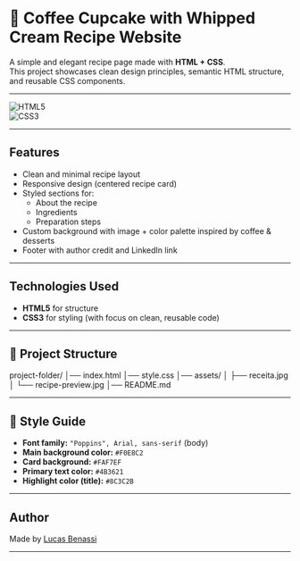 # 🍰 Coffee Cupcake with Whipped Cream Recipe Website  

A simple and elegant recipe page made with **HTML + CSS**.  
This project showcases clean design principles, semantic HTML structure, and reusable CSS components.  

---

![HTML5](https://img.shields.io/badge/HTML5-E34F26?style=for-the-badge&logo=html5&logoColor=white)  
![CSS3](https://img.shields.io/badge/CSS3-1572B6?style=for-the-badge&logo=css3&logoColor=white)  

---

## Features  
- Clean and minimal recipe layout  
- Responsive design (centered recipe card)  
- Styled sections for:  
  - About the recipe  
  - Ingredients  
  - Preparation steps  
- Custom background with image + color palette inspired by coffee & desserts  
- Footer with author credit and LinkedIn link  

---

##  Technologies Used  
- **HTML5** for structure  
- **CSS3** for styling (with focus on clean, reusable code)  

---

## 📂 Project Structure  
project-folder/
│── index.html
│── style.css
│── assets/
│ ├── receita.jpg
│ └── recipe-preview.jpg
│── README.md

---

## 🎨 Style Guide  
- **Font family:** `"Poppins", Arial, sans-serif` (body)
- **Main background color:** `#F0E8C2`  
- **Card background:** `#FAF7EF`  
- **Primary text color:** `#4B3621`  
- **Highlight color (title):** `#8C3C2B`  

---

##  Author  
Made by [Lucas Benassi](https://www.linkedin.com/in/lucasstreybenassi)  

---
